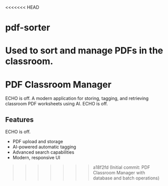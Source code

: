 <<<<<<< HEAD
# pdf-sorter
Used to sort and manage PDFs in the classroom. 
=======
# PDF Classroom Manager 
ECHO is off.
A modern application for storing, tagging, and retrieving classroom PDF worksheets using AI. 
ECHO is off.
## Features 
ECHO is off.
- PDF upload and storage 
- AI-powered automatic tagging 
- Advanced search capabilities 
- Modern, responsive UI 
>>>>>>> a18f2fd (Initial commit: PDF Classroom Manager with database and batch operations)
